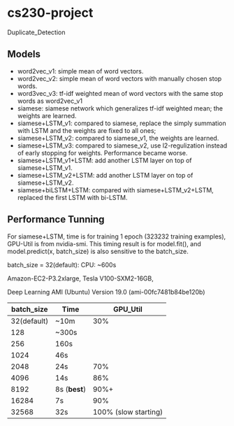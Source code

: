 # cs230-project
Duplicate_Detection
## Models
* word2vec_v1: simple mean of word vectors.
* word2vec_v2: simple mean of word vectors with manually chosen stop words.
* word3vec_v3: tf-idf weighted mean of word vectors with the same stop words as word2vec_v1
* siamese: siamese network which generalizes tf-idf weighted mean; the weights are learned. 
* siamese+LSTM_v1: compared to siamese, replace the simply summation with LSTM and the weights are fixed to all ones; 
* siamese+LSTM_v2: compared to siamese_v1, the  weights are learned. 
* siamese+LSTM_v3: compared to siamese_v2, use l2-regulization instead of early stopping for weights. Performance became worse.
* siamese+LSTM_v1+LSTM: add another LSTM layer on top of  siamese+LSTM_v1. 
* siamese+LSTM_v2+LSTM: add another LSTM layer on top of  siamese+LSTM_v2.
* siamese+biLSTM+LSTM: compared with siamese+LSTM_v2+LSTM, replaced the first LSTM with bi-LSTM. 

## Performance Tunning 

For siamese+LSTM, time is  for training 1 epoch (323232 training examples), GPU-Util is from nvidia-smi. This timing result is for model.fit(), and model.predict(x, batch_size) is also sensitive to the batch_size.  

batch_size = 32(default): CPU: ~600s

Amazon-EC2-P3.2xlarge, Tesla V100-SXM2-16GB, 

Deep Learning AMI (Ubuntu) Version 19.0 (ami-00fc7481b84be120b)


batch_size | Time | GPU_Util 
------------ | ------------- | ----------
32(default) | ~10m | 30% 
128| ~300s | 
256| 160s | 
1024 | 46s |
2048 | 24s | 70%
4096 | 14s | 86%
8192 | 8s (**best**) | 90%+
16284 | 7s | 90% 
32568 | 32s | 100% (slow starting) 

